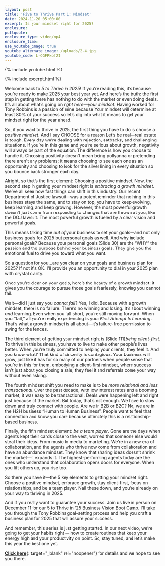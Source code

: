 ```yaml
---
layout: post
title: 'Five to Thrive Part 1: Mindset'
date: 2024-11-20 05:00:00
excerpt: Is your mindset right for 2025?
enclosure:
pullquote:
enclosure_type: video/mp4
enclosure_time:
use_youtube_image: true
youtube_alternate_image: /uploads/2-4.jpg
youtube_code: L-CGFPkof2I
---
```

{% include youtube.html %}

{% include excerpt.html %}

Welcome back to *5 to Thrive in 2025*! If you’re reading this, it’s because you’re ready to make 2025 your best year yet. And here’s the truth: the first step in getting there has nothing to do with the market or even doing deals. It’s all about what’s going on *right here*—*your mindset*. Having worked for Tony Robbins is a passion of mine because Your mindset will determine at least 80% of your success so let’s dig into what it means to get your mindset right for the year ahead.

So, if you want to thrive in 2025, the first thing you have to do is choose a *positive mindset*. And I say CHOOSE for a reason Let’s be real—real estate is tough. Every day we’re dealing with rejection, setbacks, and challenging situations. If you’re in this game and you’re serious about growth, negativity will always be part of the equation. The difference is how you choose to handle it. Choosing positivity doesn't mean being pollyanna or pretending there aren't any problems; it means choosing to see each one as an opportunity and choosing to look for the silver lining in every situation so you bounce back stronger each day.

Alright, so that’s the first element: Choosing a positive mindset. Now, the second step in getting your mindset right is *embracing a growth mindset.* We’ve all seen how fast things can shift in this industry. Our recent Department of Justice lawsuit—was a potent reminder that nothing in this business stays the same, and to stay on top, you have to keep evolving, keep learning, and keep growing. However, the most powerful growth doesn’t just come from responding to changes that are thrown at you, like the DOJ lawsuit. The most powerful growth is fueled by a clear vision and powerful goals.

This means taking time *out of* your business to set your goals—and not only business goals for 2025 but personal goals as well. And why include personal goals? Because your personal goals (Slide 30) are the “WHY” the passion and the purpose behind your business goals. They give you the emotional fuel to drive you toward what you want.

So a question for you…are you clear on your goals and business plan for 2025? If not it's OK. I’ll provide you an opportunity to dial in your 2025 plan with crystal clarity.

Once you’re clear on your goals, here’s the beauty of a growth mindset: it gives you the courage to pursue those goals fearlessly, knowing you cannot fail.

Wait—did I just say you *cannot fail*? Yes, I did. Because with a growth mindset, there is no failure. There’s no winning and losing. It’s about winning *and* learning. Even when you fall short, you’re still moving forward. When you “fail,” all you’re really experiencing is your *First Attempt* *In* *Learning*. That’s what a growth mindset is all about—it’s failure-free permission to swing for the fences.

The third element of getting your mindset right is (Slide 111)*being client-first*. To thrive in this business, you have to live to make other people’s lives better. When you’re truly committed to helping your clients, they feel it. And you know what? That kind of sincerity is contagious. Your business will grow, just like it has for so many of our partners when people sense that you’re in this for them, embodying a client-first mindset, where success isn’t just about you closing a sale; they feel it and referrals come your way without even asking.

The fourth mindset shift you need to make is to be *more relational and less transactional*. Over the past decade, with low interest rates and a booming market, it was easy to be transactional. Deals were happening left and right just because of the market. But today, that’s not enough. We have to slow down and truly connect with people. Are we in B2B or B2C? No, we are in the H2H business “Human to Human Business”. People want to feel that connection and know you care because ultimately this is a relationship-based business.

Finally, the fifth mindset element: *be a team player*. Gone are the days when agents kept their cards close to the vest, worried that someone else would steal their ideas. From music to media to marketing. We’re in a new era of collaboration, and the agents who thrive now come from collaboration and have an abundance mindset. They know that sharing ideas doesn’t shrink the market—it expands it. The highest-performing agents today are the ones who understand that collaboration opens doors for everyone. When you lift others up, you rise too.

So there you have it—the 5 key elements to getting your mindset right. Choose a positive mindset, embrace growth, stay client-first, focus on relationships, and be a team player. Nail these down, and you’re already on your way to thriving in 2025.

And if you really want to guarantee your success. Join us live in person on December 11 for our 5 to Thrive in ‘25 Business Vision Boot Camp. I'll take you through the Tony Robbins goal-setting process and help you craft a business plan for 2025 that will assure your success.

And remember, this series is just getting started. In our next video, we’re going to get your habits right — how to create routines that keep your energy high and your productivity on point. So, stay tuned, and let’s make this year the best one yet.

[**Click here**](https://www.eventbrite.com/e/top-agent-secrets-5-keys-to-thrive-in-2025-tickets-1083491565439?aff=oddtdtcreator){: target="_blank" rel="noopener"} for details and we hope to see you there.